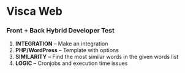 # Visca Web
### Front + Back Hybrid Developer Test

1. **INTEGRATION** – Make an integration
2. **PHP/WordPress** – Template with options
3. **SIMILARITY** – Find the most similar words in the given words list
4. **LOGIC** – Cronjobs and execution time issues
